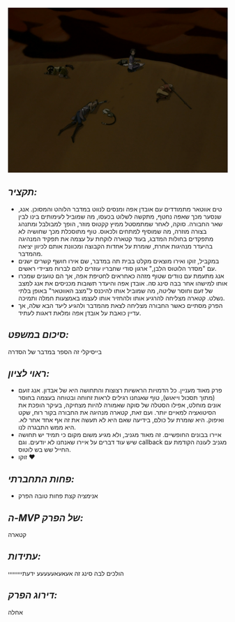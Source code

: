 ![](images/211.png "211")
## *תקציר:*
- טים אווטאר מתמודדים עם אובדן אפה ומנסים לנווט במדבר הלוהט והמסוכן. אנג, שנסער מכך שאפה נחטף, מתקשה לשלוט בכעסו, מה שמוביל לעימותים בינו לבין שאר החבורה. סוקה, לאחר שמתמסטל ממיץ קקטוס מוזר, הופך למבולבל ומתנהג בצורה מוזרה, מה שמוסיף למתחים ולכאוס. טוף מתוסכלת מכך שחושיה לא מתפקדים בחולות המדבג, בעוד קטארה לוקחת על עצמה את תפקיד המנהיגה בהיעדר מנהיגות אחרת, שומרת על אחדות הקבוצה ומכוונת אותם לכיוון יציאה מהמדבר.
- במקביל, זוקו ואירו מוצאים מקלט בבית תה במדבר, שם אירו חושף קשרים ישנים עם "מסדר הלוטוס הלבן," ארגון סודי שחבריו עוזרים להם לברוח מציידי ראשים.
- אנג מתעמת עם נוודים שטוף מזהה כאחראים לחטיפת אפה, אך הם טוענים שמכרו אותו למישהו אחר בבה סינג סה. אובדן אפה והיעדר תשובות מכניסים את אנג למצב של זעם וחוסר שליטה, מה שמוביל אותו להיכנס ל"מצב האווטאר" באופן בלתי נשלט. קטארה מצליחה להרגיע אותו ולהחזיר אותו לעצמו באמצעות חמלה ותמיכה.
- הפרק מסתיים כאשר החבורה מצליחה לצאת מהמדבר ולהגיע ליעד הבא שלה, אך עדיין כואבת על אובדן אפה ומלאת דאגות לעתיד. 
## *סיכום במשפט:*  
בייסיקלי זה הספר במדבר של הסדרה

## *ראוי לציון:*
- פרק מאוד מעניין. כל הדמויות הראשיות רצוצות והתחושה היא של אבדון. אנג זועם (מתוך תסכול וייאוש), טוף שאנחנו רגילים לראות זחוחה ובטוחה בעצמה בחוסר אונים מוחלט, אפילו הסטלה של סוקה שאמורה להיות מצחיקה, בעיקר הופכת את הסיטואציה למאיים יותר. ועם זאת, קטארה מנהיגה את החבורה בקור רוח, שקט ואיפוק. היא שומרת על כולם, בידיעה שאם היא לא תעשה את זה אף אחד אחר לא. היא ממש התבגרה לנו. 
- איירו בבונים החופשיים. זה מאוד מגניב, ולא מגיע משום מקום כי תמיד יש תחושה שיש עוד דברים על איירו שאנחנו לא יודעים. וגם callback מגניב לעונה הקודמת עם החייל שש בש לוטוס.
- זוקו ❤️

## *פחות התחברתי:*
- אנימציה קצת פחות טובה הפרק

## *ה-MVP של הפרק:* 
קטארה

## *עתידות:*
הולכים לבה סינג זה אעאעאעעעעע ידעתייייייייי

## *דירוג הפרק:*  
אחלה